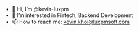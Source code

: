 - 👋 Hi, I’m @kevin-luxpm
- 👀 I’m interested in Fintech, Backend Development
- 📫 How to reach me: kevin.khoi@luxpmsoft.com

<!---
kevin-luxpm/kevin-luxpm is a ✨ special ✨ repository because its `README.md` (this file) appears on your GitHub profile.
You can click the Preview link to take a look at your changes.
--->
